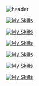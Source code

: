 
<!--IMAGE-->
![header]([https://github.com/munirudin26/munirudin26/blob/main/img%2Fheader.png](https://www.liputan6.com/hot/read/4715780/goblin-adalah-makhluk-mitologi-beda-versi-eropa-dan-korea?page=3))
<!--ICON-->
[![My Skills](https://skillicons.dev/icons?i=debian)](https://skillicons.dev)

[![My Skills](https://skillicons.dev/icons?i=nodejs)](https://skillicons.dev)

[![My Skills](https://skillicons.dev/icons?i=cpp,js)](https://skillicons.dev)

[![My Skills](https://skillicons.dev/icons?i=npm)](https://skillicons.dev)

[![My Skills](https://skillicons.dev/icons?i=mysql)](https://skillicons.dev)

[![My Skills](https://skillicons.dev/icons?i=netlify)](https://skillicons.dev)
